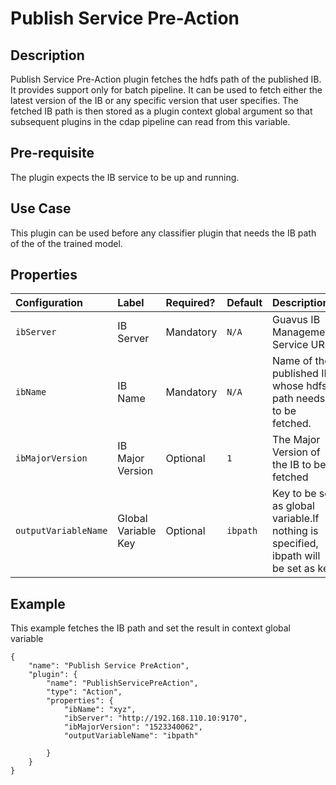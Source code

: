 # Publish Service Pre-Action

## Description

Publish Service Pre-Action plugin fetches the hdfs path of the published IB. It provides support only for batch 
pipeline. It can be used to fetch either the latest version of the IB or any specific version that user specifies.
The fetched IB path is then stored as a plugin context global argument so that subsequent plugins in the cdap pipeline
can read from this variable.


## Pre-requisite

The plugin expects the IB service to be up and running.


## Use Case

This plugin can be used before any classifier plugin that needs the IB path of the of the trained model. 

## Properties

| Configuration | Label | Required? | Default | Description |
| :------------ | :---- | :-------- | :------ | :---------- |
| `ibServer` | IB Server | Mandatory | `N/A` | Guavus IB Management Service URL | 
| `ibName` | IB Name | Mandatory | `N/A` | Name of the published IB whose hdfs path needs to be fetched.| 
| `ibMajorVersion` | IB Major Version | Optional | `1` |The Major Version of the IB to be fetched| 
| `outputVariableName` | Global Variable Key | Optional | `ibpath` |  Key to be set as global variable.If nothing is specified, ibpath will be set as key | 


## Example

This example fetches the IB path and set the result in context global variable

    {
        "name": "Publish Service PreAction",
        "plugin": {
            "name": "PublishServicePreAction",
            "type": "Action",
            "properties": {
                "ibName": "xyz",
                "ibServer": "http://192.168.110.10:9170",
                "ibMajorVersion": "1523340062",
                "outputVariableName": "ibpath"
                
            }
        }
    }
